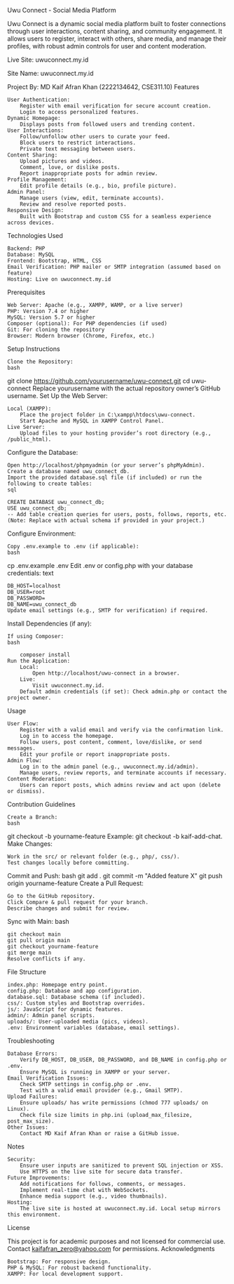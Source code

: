 Uwu Connect - Social Media Platform

Uwu Connect is a dynamic social media platform built to foster connections through user interactions, content sharing, and community engagement. It allows users to register, interact with others, share media, and manage their profiles, with robust admin controls for user and content moderation.

Live Site: uwuconnect.my.id

Site Name: uwuconnect.my.id

Project By: MD Kaif Afran Khan (2222134642, CSE311.10)
Features

    User Authentication:
        Register with email verification for secure account creation.
        Login to access personalized features.
    Dynamic Homepage:
        Displays posts from followed users and trending content.
    User Interactions:
        Follow/unfollow other users to curate your feed.
        Block users to restrict interactions.
        Private text messaging between users.
    Content Sharing:
        Upload pictures and videos.
        Comment, love, or dislike posts.
        Report inappropriate posts for admin review.
    Profile Management:
        Edit profile details (e.g., bio, profile picture).
    Admin Panel:
        Manage users (view, edit, terminate accounts).
        Review and resolve reported posts.
    Responsive Design:
        Built with Bootstrap and custom CSS for a seamless experience across devices.

Technologies Used

    Backend: PHP
    Database: MySQL
    Frontend: Bootstrap, HTML, CSS
    Email Verification: PHP mailer or SMTP integration (assumed based on feature)
    Hosting: Live on uwuconnect.my.id

Prerequisites

    Web Server: Apache (e.g., XAMPP, WAMP, or a live server)
    PHP: Version 7.4 or higher
    MySQL: Version 5.7 or higher
    Composer (optional): For PHP dependencies (if used)
    Git: For cloning the repository
    Browser: Modern browser (Chrome, Firefox, etc.)

Setup Instructions

    Clone the Repository:
    bash

git clone https://github.com/yourusername/uwu-connect.git
cd uwu-connect
Replace yourusername with the actual repository owner’s GitHub username.
Set Up the Web Server:

    Local (XAMPP):
        Place the project folder in C:\xampp\htdocs\uwu-connect.
        Start Apache and MySQL in XAMPP Control Panel.
    Live Server:
        Upload files to your hosting provider’s root directory (e.g., /public_html).

Configure the Database:

    Open http://localhost/phpmyadmin (or your server’s phpMyAdmin).
    Create a database named uwu_connect_db.
    Import the provided database.sql file (if included) or run the following to create tables:
    sql

    CREATE DATABASE uwu_connect_db;
    USE uwu_connect_db;
    -- Add table creation queries for users, posts, follows, reports, etc.
    (Note: Replace with actual schema if provided in your project.)

Configure Environment:

    Copy .env.example to .env (if applicable):
    bash

cp .env.example .env
Edit .env or config.php with your database credentials:
text

    DB_HOST=localhost
    DB_USER=root
    DB_PASSWORD=
    DB_NAME=uwu_connect_db
    Update email settings (e.g., SMTP for verification) if required.

Install Dependencies (if any):

    If using Composer:
    bash

        composer install
    Run the Application:
        Local:
            Open http://localhost/uwu-connect in a browser.
        Live:
            Visit uwuconnect.my.id.
        Default admin credentials (if set): Check admin.php or contact the project owner.

Usage

    User Flow:
        Register with a valid email and verify via the confirmation link.
        Log in to access the homepage.
        Follow users, post content, comment, love/dislike, or send messages.
        Edit your profile or report inappropriate posts.
    Admin Flow:
        Log in to the admin panel (e.g., uwuconnect.my.id/admin).
        Manage users, review reports, and terminate accounts if necessary.
    Content Moderation:
        Users can report posts, which admins review and act upon (delete or dismiss).

Contribution Guidelines

    Create a Branch:
    bash

git checkout -b yourname-feature
Example: git checkout -b kaif-add-chat.
Make Changes:

    Work in the src/ or relevant folder (e.g., php/, css/).
    Test changes locally before committing.

Commit and Push:
bash
git add .
git commit -m "Added feature X"
git push origin yourname-feature
Create a Pull Request:

    Go to the GitHub repository.
    Click Compare & pull request for your branch.
    Describe changes and submit for review.

Sync with Main:
bash

    git checkout main
    git pull origin main
    git checkout yourname-feature
    git merge main
    Resolve conflicts if any.

File Structure

    index.php: Homepage entry point.
    config.php: Database and app configuration.
    database.sql: Database schema (if included).
    css/: Custom styles and Bootstrap overrides.
    js/: JavaScript for dynamic features.
    admin/: Admin panel scripts.
    uploads/: User-uploaded media (pics, videos).
    .env: Environment variables (database, email settings).

Troubleshooting

    Database Errors:
        Verify DB_HOST, DB_USER, DB_PASSWORD, and DB_NAME in config.php or .env.
        Ensure MySQL is running in XAMPP or your server.
    Email Verification Issues:
        Check SMTP settings in config.php or .env.
        Test with a valid email provider (e.g., Gmail SMTP).
    Upload Failures:
        Ensure uploads/ has write permissions (chmod 777 uploads/ on Linux).
        Check file size limits in php.ini (upload_max_filesize, post_max_size).
    Other Issues:
        Contact MD Kaif Afran Khan or raise a GitHub issue.

Notes

    Security:
        Ensure user inputs are sanitized to prevent SQL injection or XSS.
        Use HTTPS on the live site for secure data transfer.
    Future Improvements:
        Add notifications for follows, comments, or messages.
        Implement real-time chat with WebSockets.
        Enhance media support (e.g., video thumbnails).
    Hosting:
        The live site is hosted at uwuconnect.my.id. Local setup mirrors this environment.

License

This project is for academic purposes and not licensed for commercial use. Contact kaifafran_zero@yahoo.com for permissions.
Acknowledgments

    Bootstrap: For responsive design.
    PHP & MySQL: For robust backend functionality.
    XAMPP: For local development support.
